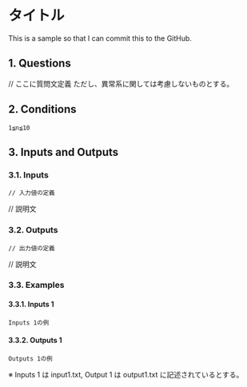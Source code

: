 # タイトル

This is a sample so that I can commit this to the GitHub.

## 1. Questions

// ここに質問文定義
ただし、異常系に関しては考慮しないものとする。

## 2. Conditions

```
1≦n≦10
```

## 3. Inputs and Outputs

### 3.1. Inputs

```
// 入力値の定義
```

// 説明文

### 3.2. Outputs

```
// 出力値の定義
```

// 説明文

### 3.3. Examples

#### 3.3.1. Inputs 1

```
Inputs 1の例
```
#### 3.3.2. Outputs 1

```
Outputs 1の例
```

※ Inputs 1 は input1.txt, Output 1 は output1.txt に記述されているとする。

